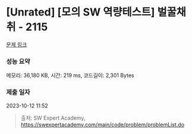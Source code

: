 # [Unrated] [모의 SW 역량테스트] 벌꿀채취 - 2115 

[문제 링크](https://swexpertacademy.com/main/code/problem/problemDetail.do?contestProbId=AV5V4A46AdIDFAWu) 

### 성능 요약

메모리: 36,180 KB, 시간: 219 ms, 코드길이: 2,301 Bytes

### 제출 일자

2023-10-12 11:52



> 출처: SW Expert Academy, https://swexpertacademy.com/main/code/problem/problemList.do